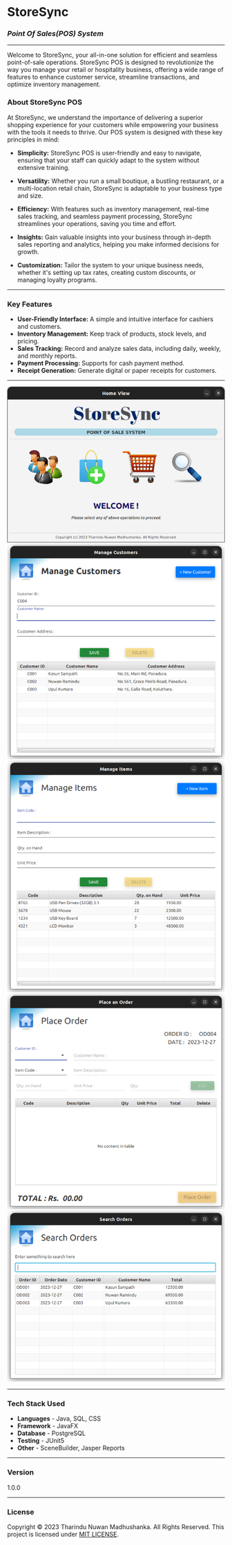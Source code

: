 # StoreSync
### _Point Of Sales(POS) System_

---

Welcome to StoreSync, your all-in-one solution for efficient and seamless point-of-sale operations. StoreSync POS is designed to revolutionize the way you manage your retail or hospitality business, offering a wide range of features to enhance customer service, streamline transactions, and optimize inventory management.

### About StoreSync POS
At StoreSync, we understand the importance of delivering a superior shopping experience for your customers while empowering your business with the tools it needs to thrive. Our POS system is designed with these key principles in mind:

* **Simplicity:** StoreSync POS is user-friendly and easy to navigate, ensuring that your staff can quickly adapt to the system without extensive training.

* **Versatility:** Whether you run a small boutique, a bustling restaurant, or a multi-location retail chain, StoreSync is adaptable to your business type and size.

* **Efficiency:** With features such as inventory management, real-time sales tracking, and seamless payment processing, StoreSync streamlines your operations, saving you time and effort.

* **Insights:** Gain valuable insights into your business through in-depth sales reporting and analytics, helping you make informed decisions for growth.

* **Customization:** Tailor the system to your unique business needs, whether it's setting up tax rates, creating custom discounts, or managing loyalty programs.

---
### Key Features
* **User-Friendly Interface:** A simple and intuitive interface for cashiers and customers. <br>
* **Inventory Management:** Keep track of products, stock levels, and pricing. <br>
* **Sales Tracking:** Record and analyze sales data, including daily, weekly, and monthly reports. <br>
* **Payment Processing:** Supports for cash payment method.<br>
* **Receipt Generation:** Generate digital or paper receipts for customers. <br>

---

![Dash Board View](./src/main/resources/screen-shots/1.png)
![Manage Customers View](./src/main/resources/screen-shots/2.png)
![Manage Items View](./src/main/resources/screen-shots/3.png)
![Manage Orders View](./src/main/resources/screen-shots/4.png)
![Search Orders View](./src/main/resources/screen-shots/5.png)

---
### Tech Stack Used
- **Languages** - Java, SQL, CSS
- **Framework** - JavaFX
- **Database** - PostgreSQL
- **Testing** - JUnit5
- **Other** - SceneBuilder, Jasper Reports
---
### Version
1.0.0

---

### License
Copyright &copy; 2023 Tharindu Nuwan Madhushanka. All Rights Reserved.
This project is licensed under [MIT LICENSE](License.txt).
